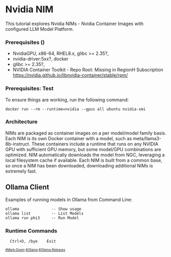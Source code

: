 # Nvidia NIM
This tutorial explores Nvidia NIMs - Nvidia Container Images with configured LLM Model Platform.
### Prerequisites ()
* NvidiaGPU, x86-64, RHEL8.x,  glibc >= 2.35?, 
* nvidia-driver:5xx?, docker
* glibc >= 2.35?,
* NVIDIA Container Toolkit - Repo Root: Missing in RegionH Subscription  
https://nvidia.github.io/libnvidia-container/stable/rpm/
### Prerequisites: Test
To ensure things are working, run the following command:
```
docker run --rm --runtime=nvidia --gpus all ubuntu nvidia-smi
```
### Architecture
NIMs are packaged as container images on a per model/model family basis. Each NIM is its own Docker container with a model, such as meta/llama3-8b-instruct. These containers include a runtime that runs on any NVIDIA GPU with sufficient GPU memory, but some model/GPU combinations are optimized. NIM automatically downloads the model from NGC, leveraging a local filesystem cache if available. Each NIM is built from a common base, so once a NIM has been downloaded, downloading additional NIMs is extremely fast.

## Ollama Client
Examples of running models in Ollama from Command Line:
```
ollama              -- Show usage
ollama list         -- List Models
ollama run phi3     -- Run Model
```
### Runtime Commands
```
  Ctrl+D, /bye    Exit
```
<sub><sub>
[#Mark-Down](https://daringfireball.net/projects/markdown/)
[#Ollama](https://github.com/ollama)
[#Ollama-Releases](https://github.com/ollama/ollama/releases)
